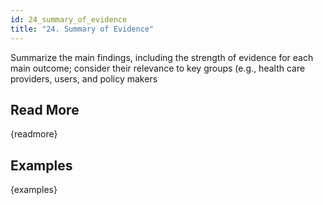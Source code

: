 ```yaml
---
id: 24_summary_of_evidence
title: "24. Summary of Evidence"
---
```

Summarize the main findings, including the strength of evidence for each main outcome; consider their relevance to key groups (e.g., health care providers, users, and policy makers

## Read More

{readmore}

## Examples

{examples}